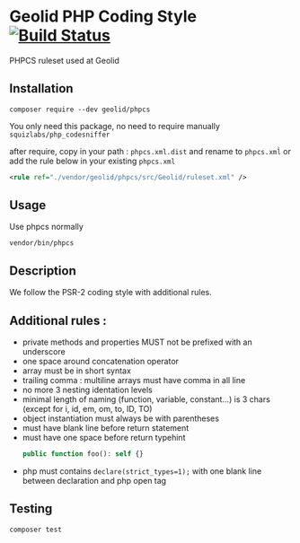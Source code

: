 # Geolid PHP Coding Style [![Build Status](https://travis-ci.org/Geolid/phpcs.svg?branch=master)](https://travis-ci.org/Geolid/phpcs)

PHPCS ruleset used at Geolid

## Installation

    composer require --dev geolid/phpcs

You only need this package, no need to require manually `squizlabs/php_codesniffer`

after require, copy in your path : `phpcs.xml.dist` and rename to `phpcs.xml̀`
or add the rule below in your existing `phpcs.xml`

```xml
<rule ref="./vendor/geolid/phpcs/src/Geolid/ruleset.xml" />
```

## Usage

Use phpcs normally

    vendor/bin/phpcs

## Description

We follow the PSR-2 coding style with additional rules.

## Additional rules :

 - private methods and properties MUST not be prefixed with an underscore
 - one space around concatenation operator
 - array must be in short syntax
 - trailing comma : multiline arrays must have comma in all line
 - no more 3 nesting identation levels
 - minimal length of naming (function, variable, constant...) is 3 chars (except for i, id, em, om, to, ID, TO)
 - object instantiation must always be with parentheses
 - must have blank line before return statement
 - must have one space before return typehint
    ```php
    public function foo(): self {}
    ```
 - php must contains ```declare(strict_types=1);``` with one blank line between declaration and php open tag


## Testing

    composer test
